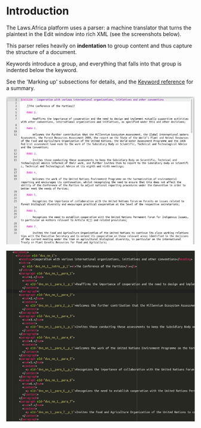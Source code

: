 # Introduction

The Laws.Africa platform uses a parser: a machine translator that turns the plaintext in the Edit window into rich XML (see the screenshots below).

This parser relies heavily on **indentation** to group content and thus capture the structure of a document.

Keywords introduce a group, and everything that falls into that group is indented below the keyword.

See the 'Marking up' subsections for details, and the [Keyword reference](keyword-reference.md) for a summary.

![](<../.gitbook/assets/image (112).png>)

![](<../.gitbook/assets/image (116).png>)
